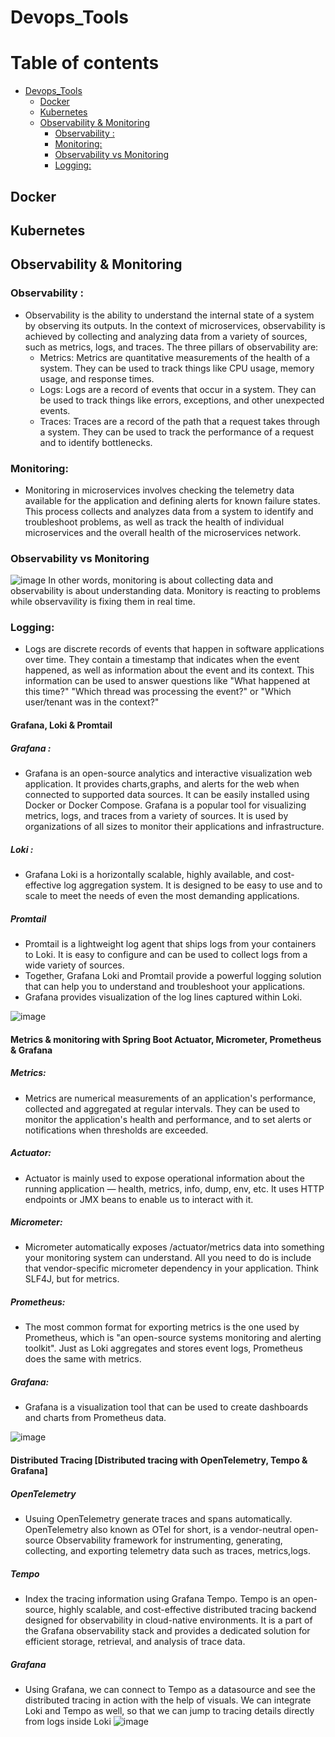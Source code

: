 # Devops_Tools

# Table of contents

- [Devops_Tools](#devops_tools)
  - [Docker](#docker)
  - [Kubernetes](#kubernetes)
  - [Observability & Monitoring](#observability--monitoring)
    - [Observability :](#observability-)
    - [Monitoring:](#monitoring)
    - [Observability vs Monitoring](#observability-vs-monitoring)
    - [Logging:](#logging)

## Docker

## Kubernetes

## Observability & Monitoring
### Observability : 
- Observability is the ability to understand the internal state of a system by observing its outputs. In the context of microservices, observability is achieved by collecting and analyzing data from a variety of sources, such as metrics, logs, and traces.
The three pillars of observability are:
  - Metrics: Metrics are quantitative measurements of the health  of a system. They can be used to track things like CPU usage, memory usage, and response times.
  - Logs: Logs are a record of events that occur in a system. They can be used to track things like errors, exceptions, and other unexpected events.
  - Traces: Traces are a record of the path that a request takes through a system. They can be used to track the performance of a request and to identify bottlenecks.
### Monitoring:
- Monitoring in microservices involves checking the telemetry data available for the application and defining alerts for known failure states. This process collects and analyzes data from a system to identify and troubleshoot
problems, as well as track the health of individual microservices and the overall health of the microservices network.

### Observability vs Monitoring
![image](https://github.com/user-attachments/assets/18d79f2c-8db9-4b05-a10f-1b235388c9f9)
In other words, monitoring is about collecting data and observability is about understanding data. Monitory is reacting to problems while observavility is fixing them in real time.

### Logging: 
- Logs are discrete records of events that happen in software applications over time. They contain a timestamp that indicates when the
event happened, as well as information about the event and its context. This information can be used to answer questions like "What
happened at this time?" "Which thread was processing the event?" or "Which user/tenant was in the context?"

#### Grafana, Loki & Promtail
##### Grafana : 
- Grafana is an open-source analytics and interactive visualization web application. It provides charts,graphs, and alerts for the web when connected to supported data sources. It can be easily installed using Docker or Docker Compose.
Grafana is a popular tool for visualizing metrics, logs, and traces from a variety of sources. It is used by organizations of all sizes to monitor their applications and infrastructure.
##### Loki :
- Grafana Loki is a horizontally scalable, highly available, and cost-effective log aggregation system. It is designed to be easy to use and to scale to meet the
needs of even the most demanding applications.
##### Promtail
- Promtail is a lightweight log agent that ships logs from your containers to Loki. It is easy to configure and can be used to collect logs from a wide variety of sources.
- Together, Grafana Loki and Promtail provide a powerful logging solution that can help you to understand and troubleshoot your applications.
- Grafana provides visualization of the log lines captured within Loki.

![image](https://github.com/user-attachments/assets/db232440-3f09-4e38-9083-65cc228dba0b)

#### Metrics & monitoring with Spring Boot Actuator, Micrometer, Prometheus & Grafana
##### Metrics: 
- Metrics are numerical measurements of an application's performance, collected and aggregated at regular intervals. They can be used to monitor the application's health and performance, and to set alerts or notifications when thresholds are exceeded.
##### Actuator:
- Actuator is mainly used to expose operational information about the running application — health, metrics, info, dump, env, etc. It uses HTTP endpoints or JMX beans to enable us to interact with it.

##### Micrometer:
- Micrometer automatically exposes /actuator/metrics data into something your monitoring system can understand. All you need to do is include that vendor-specific micrometer dependency in your application. Think SLF4J, but for metrics.

##### Prometheus:
- The most common format for exporting metrics is the one used by Prometheus, which is "an open-source systems monitoring and alerting toolkit". Just as Loki aggregates and stores event logs, Prometheus does the same with metrics.

##### Grafana:
- Grafana is a visualization tool that can be used to create dashboards and charts from Prometheus data.

![image](https://github.com/user-attachments/assets/461fade0-a1eb-47c5-a9d5-19027e818d6c)

#### Distributed Tracing [Distributed tracing with OpenTeIemetry, Tempo & Grafana]
##### OpenTelemetry
- Usuing OpenTeIemetry generate traces and spans automatically. OpenTelemetry also known as OTel for short, is a vendor-neutral open-source Observability framework for instrumenting, generating, collecting, and exporting telemetry data such as traces, metrics,logs.
##### Tempo
- Index the tracing information using Grafana Tempo. Tempo is an open-source, highly scalable, and cost-effective distributed tracing backend designed for observability in cloud-native environments. It is a part of the Grafana observability stack and provides a dedicated solution for efficient storage, retrieval, and analysis of trace data.
##### Grafana
- Using Grafana, we can connect to Tempo as a datasource and see the distributed tracing in action with the help of visuals. We can integrate Loki and Tempo as well, so that we can jump to tracing details directly from logs inside Loki
![image](https://github.com/user-attachments/assets/a92b7687-2841-4a43-96af-c0da6379aab9)

















